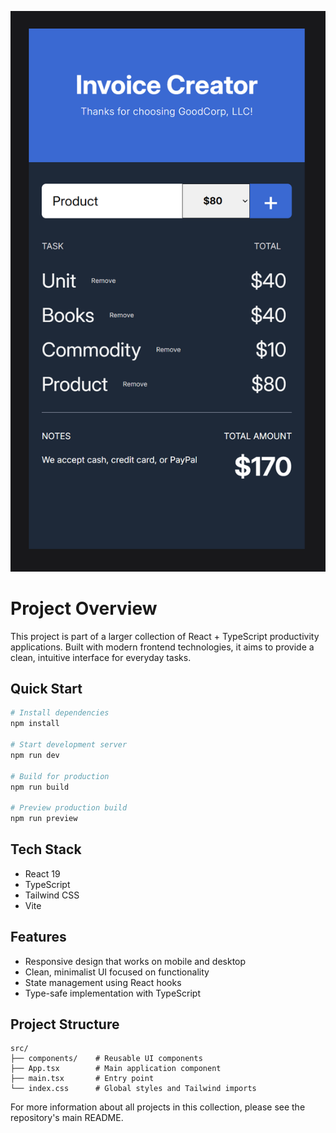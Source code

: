 ![Add Image](invoice.PNG)


# Project Overview

This project is part of a larger collection of React + TypeScript productivity applications. Built with modern frontend technologies, it aims to provide a clean, intuitive interface for everyday tasks.

## Quick Start

```bash
# Install dependencies
npm install

# Start development server
npm run dev

# Build for production
npm run build

# Preview production build
npm run preview
```

## Tech Stack

- React 19
- TypeScript
- Tailwind CSS
- Vite

## Features

- Responsive design that works on mobile and desktop
- Clean, minimalist UI focused on functionality
- State management using React hooks
- Type-safe implementation with TypeScript

## Project Structure

```
src/
├── components/    # Reusable UI components
├── App.tsx        # Main application component
├── main.tsx       # Entry point
└── index.css      # Global styles and Tailwind imports
```

For more information about all projects in this collection, please see the repository's main README.